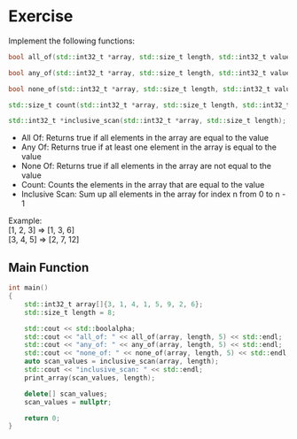 # Exercise

Implement the following functions:

```cpp
bool all_of(std::int32_t *array, std::size_t length, std::int32_t value);

bool any_of(std::int32_t *array, std::size_t length, std::int32_t value);

bool none_of(std::int32_t *array, std::size_t length, std::int32_t value);

std::size_t count(std::int32_t *array, std::size_t length, std::int32_t value);

std::int32_t *inclusive_scan(std::int32_t *array, std::size_t length);
```

- All Of: Returns true if all elements in the array are equal to the value
- Any Of: Returns true if at least one element in the array is equal to the value
- None Of: Returns true if all elements in the array are not equal to the value
- Count: Counts the elements in the array that are equal to the value
- Inclusive Scan: Sum up all elements in the array for index n from 0 to n - 1

Example:  
[1, 2, 3] => [1, 3, 6]  
[3, 4, 5] => [2, 7, 12]

## Main Function

```cpp
int main()
{
    std::int32_t array[]{3, 1, 4, 1, 5, 9, 2, 6};
    std::size_t length = 8;

    std::cout << std::boolalpha;
    std::cout << "all_of: " << all_of(array, length, 5) << std::endl;
    std::cout << "any_of: " << any_of(array, length, 5) << std::endl;
    std::cout << "none_of: " << none_of(array, length, 5) << std::endl;
    auto scan_values = inclusive_scan(array, length);
    std::cout << "inclusive_scan: " << std::endl;
    print_array(scan_values, length);

    delete[] scan_values;
    scan_values = nullptr;

    return 0;
}
```
